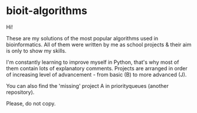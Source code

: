 # bioit-algorithms

Hi!

These are my solutions of the most popular algorithms used in bioinformatics.
All of them were written by me as school projects & their aim is only to show my skills.

I'm constantly learning to improve myself in Python, that's why most of them contain lots of explanatory comments.
Projects are arranged in order of increasing level of advancement - from basic (B) to more advanced (J).

You can also find the 'missing' project A in priorityqueues (another repository).

Please, do not copy.
